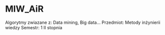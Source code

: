 # MIW_AiR

Algorytmy zwiazane z: Data mining, Big data...
Przedmiot: Metody inżynierii wiedzy
Semestr: 1 II stopnia
